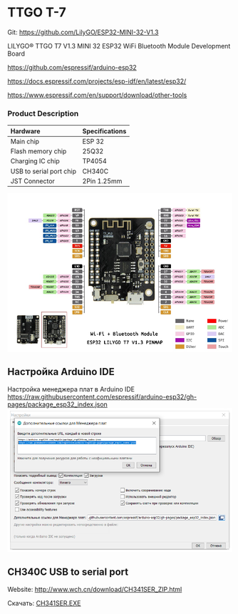 # TTGO T-7

Git: https://github.com/LilyGO/ESP32-MINI-32-V1.3

LILYGO® TTGO T7 V1.3 MINI 32 ESP32 WiFi Bluetooth Module Development Board

https://github.com/espressif/arduino-esp32

https://docs.espressif.com/projects/esp-idf/en/latest/esp32/

https://www.espressif.com/en/support/download/other-tools


### Product Description

| Hardware                | Specifications |
| :-                      | :- |
| Main chip               | ESP 32 |
| Flash memory chip       | 25Q32 |
| Charging IC chip        | TP4054 |
| USB to serial port chip | CH340C |
| JST Connector           | 2Pin 1.25mm |

![Pin diagram](./pins.png "Распиновка")

## Настройка Arduino IDE
Настройка менеджера плат в Arduino IDE
https://raw.githubusercontent.com/espressif/arduino-esp32/gh-pages/package_esp32_index.json
![setting](./setting.png "Настройки")

## CH340C USB to serial port
Website: http://www.wch.cn/download/CH341SER_ZIP.html

Скачать: [CH341SER.EXE](http://www.wch.cn/downloads/file/65.html)

